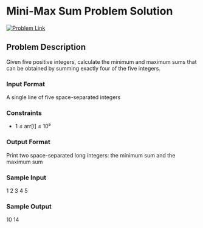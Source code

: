 # Mini-Max Sum Problem Solution

[![Problem Link](https://img.shields.io/badge/HackerRank-Problem%20Link-blue)](https://www.hackerrank.com/contests/mountblue-technologies/challenges/mini-max-sum)

## Problem Description

Given five positive integers, calculate the minimum and maximum sums that can be obtained by summing exactly four of the five integers.

### Input Format
A single line of five space-separated integers

### Constraints
- 1 ≤ arr[i] ≤ 10⁹

### Output Format
Print two space-separated long integers: the minimum sum and the maximum sum

### Sample Input
1 2 3 4 5


### Sample Output
10 14